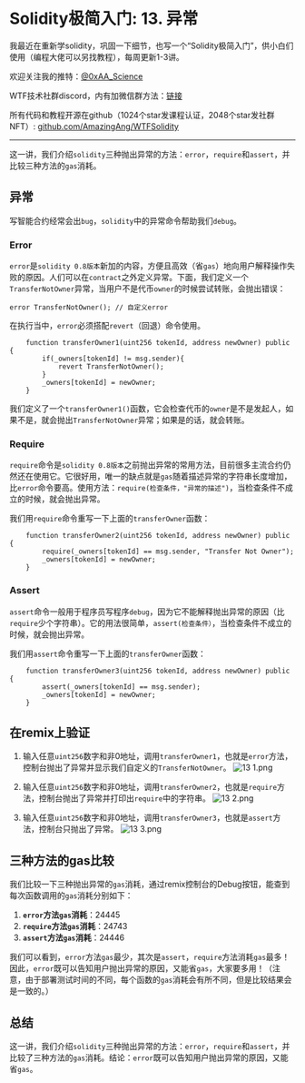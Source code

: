 # Solidity极简入门: 13. 异常

我最近在重新学solidity，巩固一下细节，也写一个“Solidity极简入门”，供小白们使用（编程大佬可以另找教程），每周更新1-3讲。

欢迎关注我的推特：[@0xAA_Science](https://twitter.com/0xAA_Science)

WTF技术社群discord，内有加微信群方法：[链接](https://discord.gg/5akcruXrsk)

所有代码和教程开源在github（1024个star发课程认证，2048个star发社群NFT）: [github.com/AmazingAng/WTFSolidity](https://github.com/AmazingAng/WTFSolidity)

-----

这一讲，我们介绍`solidity`三种抛出异常的方法：`error`，`require`和`assert`，并比较三种方法的`gas`消耗。

## 异常
写智能合约经常会出`bug`，`solidity`中的异常命令帮助我们`debug`。

### Error
`error`是`solidity 0.8版本`新加的内容，方便且高效（省`gas`）地向用户解释操作失败的原因。人们可以在`contract`之外定义异常。下面，我们定义一个`TransferNotOwner`异常，当用户不是代币`owner`的时候尝试转账，会抛出错误：
```solidity
error TransferNotOwner(); // 自定义error
```
在执行当中，`error`必须搭配`revert`（回退）命令使用。
```solidity
    function transferOwner1(uint256 tokenId, address newOwner) public {
        if(_owners[tokenId] != msg.sender){
            revert TransferNotOwner();
        }
        _owners[tokenId] = newOwner;
    }
```
我们定义了一个`transferOwner1()`函数，它会检查代币的`owner`是不是发起人，如果不是，就会抛出`TransferNotOwner`异常；如果是的话，就会转账。

### Require
`require`命令是`solidity 0.8版本`之前抛出异常的常用方法，目前很多主流合约仍然还在使用它。它很好用，唯一的缺点就是`gas`随着描述异常的字符串长度增加，比`error`命令要高。使用方法：`require(检查条件，"异常的描述")`，当检查条件不成立的时候，就会抛出异常。

我们用`require`命令重写一下上面的`transferOwner`函数：
```solidity
    function transferOwner2(uint256 tokenId, address newOwner) public {
        require(_owners[tokenId] == msg.sender, "Transfer Not Owner");
        _owners[tokenId] = newOwner;
    }
```

### Assert
`assert`命令一般用于程序员写程序`debug`，因为它不能解释抛出异常的原因（比`require`少个字符串）。它的用法很简单，`assert(检查条件）`，当检查条件不成立的时候，就会抛出异常。

我们用`assert`命令重写一下上面的`transferOwner`函数：
```solidity
    function transferOwner3(uint256 tokenId, address newOwner) public {
        assert(_owners[tokenId] == msg.sender);
        _owners[tokenId] = newOwner;
    }
```

## 在remix上验证
   
1. 输入任意`uint256`数字和非0地址，调用`transferOwner1`，也就是`error`方法，控制台抛出了异常并显示我们自定义的`TransferNotOwner`。
   ![13 1.png](https://github.com/Rulesbreaker/WTFSolidity/blob/2b306cf9e61757c1c58645924912277f28d2d603/13_Errors/img/13.1.png)
   
2. 输入任意`uint256`数字和非0地址，调用`transferOwner2`，也就是`require`方法，控制台抛出了异常并打印出`require`中的字符串。
   ![13 2.png](https://github.com/Rulesbreaker/WTFSolidity/blob/2b306cf9e61757c1c58645924912277f28d2d603/13_Errors/img/13.2.png)
   
3. 输入任意`uint256`数字和非0地址，调用`transferOwner3`，也就是`assert`方法，控制台只抛出了异常。
   ![13 3.png](https://github.com/Rulesbreaker/WTFSolidity/blob/2b306cf9e61757c1c58645924912277f28d2d603/13_Errors/img/13.3.png)
   

## 三种方法的gas比较
我们比较一下三种抛出异常的`gas`消耗，通过remix控制台的Debug按钮，能查到每次函数调用的`gas`消耗分别如下：

1. **`error`方法`gas`消耗**：24445
2. **`require`方法`gas`消耗**：24743
3. **`assert`方法`gas`消耗**：24446

我们可以看到，`error`方法`gas`最少，其次是`assert`，`require`方法消耗`gas`最多！因此，`error`既可以告知用户抛出异常的原因，又能省`gas`，大家要多用！（注意，由于部署测试时间的不同，每个函数的`gas`消耗会有所不同，但是比较结果会是一致的。）

## 总结
这一讲，我们介绍`solidity`三种抛出异常的方法：`error`，`require`和`assert`，并比较了三种方法的`gas`消耗。结论：`error`既可以告知用户抛出异常的原因，又能省`gas`。


